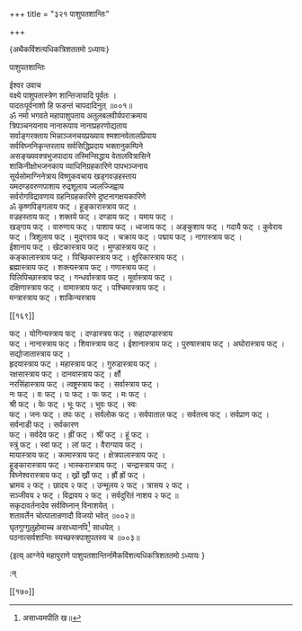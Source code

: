 +++
title = "३२१ पाशुपतशान्तिः"

+++

\{अथैकविंशत्यधिकत्रिशततमो ऽध्यायः\}

पाशुपतशान्तिः  
    
ईश्वर उवाच  
वक्ष्ये पाशुपतास्त्रेण शान्तिजापादि पूर्वतः   ।  
पादतःपूर्वनाशो हि फडन्तं चापदादिनुत् ॥००१॥  
ॐ नमो भगवते महापाशुपताय अतुलबलवीर्यपराक्रमाय  
त्रिपञ्चनयनाय नानारूपाय नानाप्रहरणोद्यताय  
सर्वाङ्गरक्ताय भिन्नाञ्जनचयप्रख्याय श्मशानवेतालप्रियाय  
सर्वविघ्ननिकृन्तरताय सर्वसिद्धिप्रदाय भक्तानुकम्पिने  
असङ्ख्यवक्त्रभुजपादाय तस्मिन्सिद्धाय वेतालवित्रासिने  
शाकिनीक्षोभजनकाय व्याधिनिग्रहकारिणे पापभञ्जनाय  
सूर्यसोमाग्निनेत्राय विष्णुकवचाय खड्गवज्रहस्ताय  
यमदण्डवरुणपाशाय रुद्रशूलाय ज्वलज्जिह्वाय  
सर्वरोगविद्रावणाय ग्रहनिग्रहकारिणे दुष्टनागक्षयकारिणे  
ॐ कृष्णपिङ्गलाय फट् । हूङ्कारास्त्राय फट् ।  
वज्रहस्ताय फट् । शक्तये फट् । दण्डाय फट् । यमाय फट् ।  
खड्गाय फट् । वारुणाय फट् । पाशाय फट् । ध्वजाय फट्  । अङ्कुशाय फट् । गदायै फट् । कुवेराय फट् । त्रिशूलाय फट्  । मुद्गराय फट् । चक्राय फट् । पद्माय फट् । नागास्त्राय फट् ।  
ईशानाय फट् । खेटकास्त्राय फट् । मुण्डास्त्राय फट् ।  
कङ्कालास्त्राय फट् । पिच्छिकास्त्राय फट् । क्षुरिकास्त्राय फट् ।  
ब्रह्मास्त्राय फट् । शक्त्यस्त्राय फट् । गणास्त्राय फट् ।  
पिलिपिच्छास्त्राय फट् । गन्धर्वास्त्राय फट् । मूर्वास्त्राय फट् ।  
दक्षिणास्त्राय फट् । वामास्त्राय फट् । पश्चिमास्त्राय फट् ।  
मन्त्रास्त्राय फट् । शाकिन्यस्त्राय  

[[१६९]]
    
फट् । योगिन्यस्त्राय फट् । दण्डास्त्रय फट् । सहादण्डास्त्राय  
फट् । नानास्त्राय फट् । शिवास्त्राय फट् । ईशानास्त्राय फट्  । पुरुषास्त्राय फट् । अघोरास्त्राय फट् । सद्योजातास्त्राय फट् ।  
हृदयास्त्राय फट् । महास्त्राय फट् । गुरुडास्त्राय फट् ।  
रक्षसास्त्राय फट् । दानवास्त्राय फट् । क्षौं  
नरसिंहास्त्राय फट् । त्वष्ट्रस्त्राय फट् । सर्वास्त्राय फट् ।  
नः फट् । वः फट् । पः फट् । फः फट् । मः फट् ।  
श्री फट् । फेः फट् । भूः फट् । भुवः फट् । स्वः  
फट् । जनः फट् । तपः फट् । सर्वलोक फट् । सर्वपाताल फट्  । सर्वतत्त्व फट् । सर्वप्राण फट् । सर्वनाडी फट् । सर्वकारण  
फट् । सर्वदेव फट् । ह्रीं फट् । श्रीं फट् । हूं फट् ।  
स्त्रुं फट् । स्वां फट् । लां फट् । वैराग्याय फट् ।  
मायास्त्राय फट् । कामास्त्राय फट् । क्षेत्रपालास्त्राय फट् ।  
हूङ्कारास्त्राय फट् । भास्करास्त्राय फट् । चन्द्रास्त्राय फट् ।  
विघ्नेश्वरास्त्राय फट् । ख्रों ख्रौं फट् । ह्रौं ह्रों फट् ।  
भ्रामय २ फट् । छादय २ फट् । उन्मूलय २ फट् । त्रासय २ फट् ।  
सञ्जीवय २ फट् । विद्रावय २ फट् । सर्वदुरितं नाशय २ फट्  ॥  
सकृदावर्तनादेव सर्वविघ्नान् विनाशयेत् ।  
शतावर्तेन चोत्पातान्रणादौ विजयो भवेत् ॥००२॥  
घृतगुग्गुलुहोमाच्च असाध्यानपि[^१] साधयेत् ।  
पठनात्सर्वशान्तिः स्यच्छस्त्रपाशुपतस्य च ॥००३॥

\{इत्य् आग्नेये महापुराणे पाशुपतशान्तिर्नामैकविंशत्यधिकत्रिशततमो ऽध्यायः  }
    
:न्  
    
[^१]: असाध्यमपीति ख॥  

[[१७०]]
    